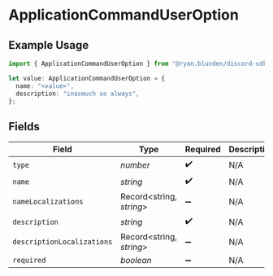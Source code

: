 # ApplicationCommandUserOption

## Example Usage

```typescript
import { ApplicationCommandUserOption } from "@ryan.blunden/discord-sdk/models/components";

let value: ApplicationCommandUserOption = {
  name: "<value>",
  description: "inasmuch so always",
};
```

## Fields

| Field                      | Type                       | Required                   | Description                |
| -------------------------- | -------------------------- | -------------------------- | -------------------------- |
| `type`                     | *number*                   | :heavy_check_mark:         | N/A                        |
| `name`                     | *string*                   | :heavy_check_mark:         | N/A                        |
| `nameLocalizations`        | Record<string, *string*>   | :heavy_minus_sign:         | N/A                        |
| `description`              | *string*                   | :heavy_check_mark:         | N/A                        |
| `descriptionLocalizations` | Record<string, *string*>   | :heavy_minus_sign:         | N/A                        |
| `required`                 | *boolean*                  | :heavy_minus_sign:         | N/A                        |